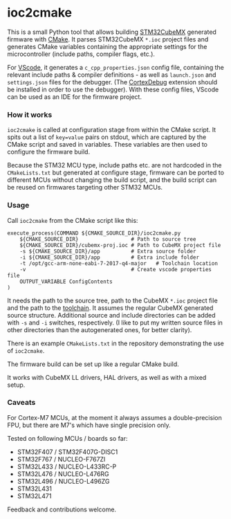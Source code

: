 # ioc2cmake

This is a small Python tool that allows building [STM32CubeMX](https://www.st.com/en/development-tools/stm32cubemx.html) generated firmware with [CMake](https://cmake.org/). It parses STM32CubeMX `*.ioc` project files and generates CMake variables containing the appropriate settings for the microcontroller (include paths, compiler flags, etc.).

For [VScode](https://code.visualstudio.com/), it generates a `c_cpp_properties.json` config file, containing the relevant include paths & compiler definitions - as well as `launch.json` and `settings.json` files for the debugger. (The [CortexDebug](https://github.com/Marus/cortex-debug) extension should be installed in order to use the debugger). With these config files, VScode can be used as an IDE for the firmware project.

### How it works

`ioc2cmake` is called at configuration stage from within the CMake script. It spits out a list of `key=value` pairs on stdout, which are captured by the CMake script and saved in variables. These variables are then used to configure the firmware build.

Because the STM32 MCU type, include paths etc. are not hardcoded in the `CMakeLists.txt` but generated at configure stage, firmware can be ported to different MCUs without changing the build script, and the build script can be reused on firmwares targeting other STM32 MCUs.

### Usage
Call `ioc2cmake` from the CMake script like this:
```
execute_process(COMMAND ${CMAKE_SOURCE_DIR}/ioc2cmake.py
    ${CMAKE_SOURCE_DIR}                 # Path to source tree
    ${CMAKE_SOURCE_DIR}/cubemx-proj.ioc # Path to CubeMX project file
    -s ${CMAKE_SOURCE_DIR}/app          # Extra source folder
    -i ${CMAKE_SOURCE_DIR}/app          # Extra include folder
    -t /opt/gcc-arm-none-eabi-7-2017-q4-major   # Toolchain location
    -v                                  # Create vscode properties file
    OUTPUT_VARIABLE ConfigContents
)
```
It needs the path to the source tree, path to the CubeMX `*.ioc` project file and the path to the [toolchain](https://developer.arm.com/open-source/gnu-toolchain/gnu-rm/downloads). It assumes the regular CubeMX generated source structure. Additional source and include directories can be added with `-s` and `-i` switches, respectively. (I like to put my written source files in other directories than the autogenerated ones, for better clarity).

There is an example `CMakeLists.txt` in the repository demonstrating the use of `ioc2cmake`.

The firmware build can be set up like a regular CMake build.

It works with CubeMX LL drivers, HAL drivers, as well as with a mixed setup.

### Caveats

For Cortex-M7 MCUs, at the moment it always assumes a double-precision FPU, but there are M7's which have single precision only.

Tested on following MCUs / boards so far:
- STM32F407 / STM32F407G-DISC1
- STM32F767 / NUCLEO-F767ZI
- STM32L433 / NUCLEO-L433RC-P
- STM32L476 / NUCLEO-L476RG
- STM32L496 / NUCLEO-L496ZG
- STM32L431
- STM32L471

Feedback and contributions welcome.
